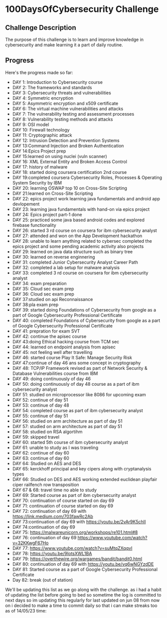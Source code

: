 # 100DaysOfCybersecurity Challenge

## Challenge Description
The purpose of this challenge is to learn and improve knowledge in cybersecurity and make learning it a part of daily routine.

## Progress
Here's the progress made so far:

- DAY 1: Introduction to Cybersecurity course
- DAY 2: The frameworks and standards
- DAY 3: Cybersecurity threats and vulnerabilities
- DAY 4: Symmetric encryption
- DAY 5: Asymmetric encryption and x509 certificate
- DAY 6: The virtual machine vulnerabilities and attacks
- DAY 7: The vulnerability testing and assessment processes
- DAY 8: Vulnerability testing methods and attacks
- DAY 9: OSI model
- DAY 10: Firewall technology
- DAY 11: Cryptographic attack
- DAY 12: Intrusion Detection and Prevention Systems
- DAY 13:Command Injection and Broken Authentication
- DAY 14:Epics Project prep
- DAY 15:learned on using nuclei (vuln scanner)
- DAY 16: XML External Entity and Broken Access Control
- DAY 17: history of malware
- DAY 18: started doing coursera certification 2nd course
- DAY 19:completed coursera Cybersecurity Roles, Processes & Operating System Security by IBM
- DAY 20: learning OSWAP top 10 on Cross-Site Scripting
- DAY 21:learned on Cross-Site Scripting 
- DAY 22: epics project work learning java fundamentals and android app devlopement
- DAY 23: learning java fundamentals with hand-on via epics project
- DAY 24: Epics project part-1 done 
- DAY 25: practiced some java based android codes and explored firebase functionality 
- DAY 26: started 3 rd course on coursera for ibm cybersecurity analyst 
- DAY 27: attended and  won on the App Development hackathon 
- DAY 28: unable to learn anything related to cybersec completed the epics project and some pending academic activity also projects
- DAY 29: learned on java data structure such as binary tree
- DAY 30: learned on reverse enginnering 
- DAY 31: completed Junior Cybersecurity Analyst Career Path 
- DAY 32: completed a lab setup for malware analysis
- DAY 33: completed 3 rd course on coursera for ibm cybersecurity analyst 
- DAY 34: exam preparation 
- DAY 35: Cloud sec exam prep
- DAY 36: Cloud sec exam prep
- DAY 37:studied on api Reconnaissance
- DAY 38:pla exam prep
- DAY 39: started doing Foundations of Cybersecurity from google as a part of Google Cybersecurity Professional Certificate
- DAY 40: completed Foundations of Cybersecurity from google as a part of Google Cybersecurity Professional Certificate
- DAY 41: prepration for exam SVT
- DAY 42: continue the apisec course 
- DAY 43:doing Ethical hacking course from TCM sec
- DAY 44: learned on endpoint analysis from apisec
- DAY 45: not feeling well after travelling
- DAY 46: started course Play It Safe: Manage Security Risk
- DAY 47:continue of day 46 ans some concept in cryptography 
- DAY 48: TCP/IP Framework revised as part of Network Security & Database Vulnerabilities course from IBM
- DAY 49: doing continuously of day 46
- DAY 50: doing continuously of day 48 course as a part of ibm cybersecurity analyst 
- DAY 51: studied on microprocessor like 8086 for upcoming exam 
- DAY 52: continue of day 51
- DAY 53: continue of day 48
- DAY 54: completed course as part of ibm cybersecurity analyst 
- DAY 55:  continue of day 51
- DAY 56: studied on arm architecture as part of day 51 
- DAY 57: studied on arm architecture as part of day 51 
- DAY 58: studied on RSA algortihm 
- DAY 59: skipped travel 
- DAY 60: started 5th course of ibm cybersecurity analyst
- DAY 61: unable to study as I was traveling
- DAY 62: continue of day 60
- DAY 63: continue of day 60
- DAY 64: Studied on AES and DES
- DAY 65: kerckhoff principal and key cipers along with cryptanalysis types
- DAY 66: Studied on DES and AES working extended euclidean playfair ciper railfench row transposition 
- DAY 67 & 68: travel time no able to study
- DAY 69: Started course as part of ibm cybersecurity analyst
- DAY 70: continuation of course started on day 69
- DAY 71: continuation of course started on day 69
- DAY 72: continuation of day 69 with https://link.medium.com/703fawRc2Ab
- DAY 73:continuation of day 69 with 
https://youtu.be/2vAr9K5chII
- DAY 74:continuation of day 69
- DAY 75: https://malwareunicorn.org/workshops/re101.html#8
- DAY 76: continuation of day 69 https://www.youtube.com/watch?v=32KKwgF67Ho
- DAY 77: https://www.youtube.com/watch?v=suMtqZXqqvI
- DAY 78: https://youtu.be/9IotsXWL1BA
- DAY 79: https://overthewire.org/wargames/bandit/bandit0.html
- DAY 80: continuation of day 69 with https://youtu.be/vq6wNGYzdDE
- DAY 81: Started course as a part of Google Cybersecurity Professional Certificate
- Day 82: break (out of station)


We'll be updating this list as we go along with the challenge.
as i had a habit of updating the list before going to bed so sometime the log is committed to next days so 
im updating this regularly for last updated on jun 08 from now on i decided to make a time to commit daily so that i can make streaks too 
as of 14/05/23 time:
